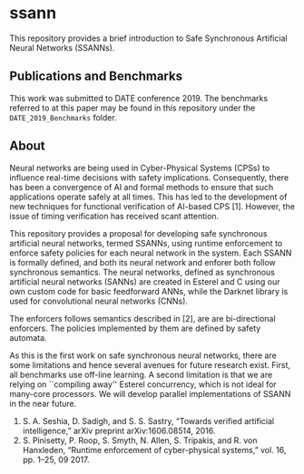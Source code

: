 # ssann

This repository provides a brief introduction to Safe Synchronous Artificial Neural Networks (SSANNs).

## Publications and Benchmarks

This work was submitted to DATE conference 2019. The benchmarks referred to at this paper may be found in this repository under the `DATE_2019_Benchmarks` folder.

## About

Neural networks are being used in Cyber-Physical Systems (CPSs) to influence
real-time decisions with safety implications. Consequently, there has
been a convergence of AI and formal methods to ensure that such
applications operate safely at all times. This has led to the development of new
techniques for functional verification of AI-based CPS [1]. However,
 the issue of timing verification has received scant attention. 

This repository provides a proposal for developing safe synchronous artificial neural networks, 
termed SSANNs, using runtime enforcement to enforce safety policies for each neural network in the system. 
Each SSANN is formally defined, and both its neural network and enforer both follow synchronous semantics. 
The neural networks, defined as synchronous artificial neural networks (SANNs) are created in 
Esterel and C using our own custom code for basic feedforward ANNs, 
while the Darknet library is used for convolutional neural networks (CNNs).

The enforcers follows semantics described in [2], are are bi-directional enforcers. The policies implemented by them are defined by safety automata.

As this is the first work on safe synchronous neural networks,
there are some limitations and hence several avenues
for future research exist. First, all benchmarks use off-line learning. A
second limitation is that we are relying on ``compiling away'' Esterel
concurrency, which is not ideal for many-core processors. We will develop parallel implementations
of SSANN in the near future.

1. S. A. Seshia, D. Sadigh, and S. S. Sastry, “Towards verified artificial
intelligence,” arXiv preprint arXiv:1606.08514, 2016.
2. S. Pinisetty, P. Roop, S. Smyth, N. Allen, S. Tripakis, and R. von
Hanxleden, “Runtime enforcement of cyber-physical systems,” vol. 16,
pp. 1–25, 09 2017.
